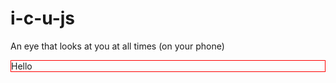 # i-c-u-js
An eye that looks at you at all times (on your phone)

<div style="border:1px solid red;">Hello</div>
